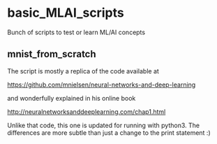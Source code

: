 # basic_MLAI_scripts
Bunch of scripts to test or learn ML/AI concepts

## mnist_from_scratch
The script is mostly a replica of the code available at 

https://github.com/mnielsen/neural-networks-and-deep-learning

and wonderfully explained in his online book

http://neuralnetworksanddeeplearning.com/chap1.html

Unlike that code, this one is updated for running with python3. The differences are more subtle than just a change to the print statement :)
